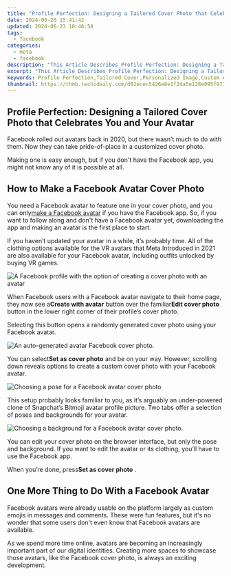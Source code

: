 ```yaml
---
title: "Profile Perfection: Designing a Tailored Cover Photo that Celebrates You and Your Avatar"
date: 2024-06-20 15:41:42
updated: 2024-06-23 10:46:58
tags:
  - facebook
categories:
  - meta
  - facebook
description: "This Article Describes Profile Perfection: Designing a Tailored Cover Photo that Celebrates You and Your Avatar"
excerpt: "This Article Describes Profile Perfection: Designing a Tailored Cover Photo that Celebrates You and Your Avatar"
keywords: Profile Perfection,Tailored Cover,Personalized Image,Custom Avatar Design,Self-Celebration Photo,Unique Cover Art,Bespoke Photo Creation
thumbnail: https://thmb.techidaily.com/d02ecec5426e8e1f2da5e128e095f9718e5fc3c1177707ff5abe66e708ea725f.jpg
---
```


## Profile Perfection: Designing a Tailored Cover Photo that Celebrates You and Your Avatar

 Facebook rolled out avatars back in 2020, but there wasn’t much to do with them. Now they can take pride-of-place in a customized cover photo.

 Making one is easy enough, but if you don't have the Facebook app, you might not know any of it is possible at all.

## How to Make a Facebook Avatar Cover Photo

 You need a Facebook avatar to feature one in your cover photo, and you can only[make a Facebook avatar](http://www.makeuseof.com/tag/make-facebook-avatar/) if you have the Facebook app. So, if you want to follow along and don't have a Facebook avatar yet, downloading the app and making an avatar is the first place to start.

 If you haven’t updated your avatar in a while, it’s probably time. All of the clothing options available for the VR avatars that Meta Introduced in 2021 are also available for your Facebook avatar, including outfits unlocked by buying VR games.

![A Facebook profile with the option of creating a cover photo with an avatar](https://static1.makeuseofimages.com/wordpress/wp-content/uploads/2023/08/facebook-meta-profile.jpg)

 When Facebook users with a Facebook avatar navigate to their home page, they now see a**Create with avatar** button over the familiar**Edit cover photo** button in the lower right corner of their profile’s cover photo.

 Selecting this button opens a randomly generated cover photo using your Facebook avatar.

![An auto-generated avatar Facebook cover photo.](https://static1.makeuseofimages.com/wordpress/wp-content/uploads/2023/08/facebook-meta-sample-cover-photo.jpg)

 You can select**Set as cover photo** and be on your way. However, scrolling down reveals options to create a custom cover photo with your Facebook avatar.

![Choosing a pose for a Facebook avatar cover photo](https://static1.makeuseofimages.com/wordpress/wp-content/uploads/2023/08/facebook-edit-meta-banner1.jpg)

 This setup probably looks familiar to you, as it’s arguably an under-powered clone of Snapchat’s Bitmoji avatar profile picture. Two tabs offer a selection of poses and backgrounds for your avatar.

![Choosing a background for a Facebook avatar cover photo.](https://static1.makeuseofimages.com/wordpress/wp-content/uploads/2023/08/facebook-edit-meta-banner2.jpg)

 You can edit your cover photo on the browser interface, but only the pose and background. If you want to edit the avatar or its clothing, you’ll have to use the Facebook app.

 When you’re done, press**Set as cover photo** .

## One More Thing to Do With a Facebook Avatar

 Facebook avatars were already usable on the platform largely as custom emojis in messages and comments. These were fun features, but it's no wonder that some users don't even know that Facebook avatars are available.

 As we spend more time online, avatars are becoming an increasingly important part of our digital identities. Creating more spaces to showcase those avatars, like the Facebook cover photo, is always an exciting development.


<ins class="adsbygoogle"
     style="display:block"
     data-ad-format="autorelaxed"
     data-ad-client="ca-pub-7571918770474297"
     data-ad-slot="1223367746"></ins>



<ins class="adsbygoogle"
     style="display:block"
     data-ad-client="ca-pub-7571918770474297"
     data-ad-slot="8358498916"
     data-ad-format="auto"
     data-full-width-responsive="true"></ins>
